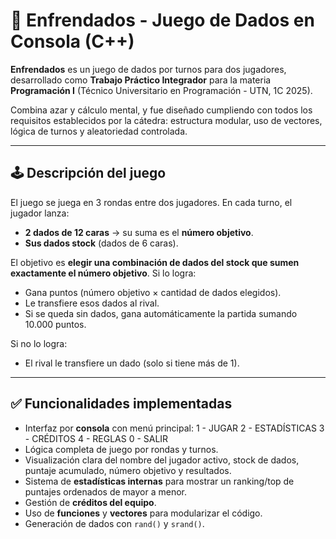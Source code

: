 # 🎲 Enfrendados - Juego de Dados en Consola (C++)

**Enfrendados** es un juego de dados por turnos para dos jugadores, desarrollado como **Trabajo Práctico Integrador** para la materia **Programación I** (Técnico Universitario en Programación - UTN, 1C 2025).

Combina azar y cálculo mental, y fue diseñado cumpliendo con todos los requisitos establecidos por la cátedra: estructura modular, uso de vectores, lógica de turnos y aleatoriedad controlada.

---

## 🕹️ Descripción del juego

El juego se juega en 3 rondas entre dos jugadores. En cada turno, el jugador lanza:

- **2 dados de 12 caras** → su suma es el **número objetivo**.
- **Sus dados stock** (dados de 6 caras).

El objetivo es **elegir una combinación de dados del stock que sumen exactamente el número objetivo**. Si lo logra:

- Gana puntos (número objetivo × cantidad de dados elegidos).
- Le transfiere esos dados al rival.
- Si se queda sin dados, gana automáticamente la partida sumando 10.000 puntos.

Si no lo logra:
- El rival le transfiere un dado (solo si tiene más de 1).

---

## ✅ Funcionalidades implementadas

- Interfaz por **consola** con menú principal:
1 - JUGAR
2 - ESTADÍSTICAS
3 - CRÉDITOS
4 - REGLAS
0 - SALIR
- Lógica completa de juego por rondas y turnos.
- Visualización clara del nombre del jugador activo, stock de dados, puntaje acumulado, número objetivo y resultados.
- Sistema de **estadísticas internas** para mostrar un ranking/top de puntajes ordenados de mayor a menor.
- Gestión de **créditos del equipo**.
- Uso de **funciones** y **vectores** para modularizar el código.
- Generación de dados con `rand()` y `srand()`.
